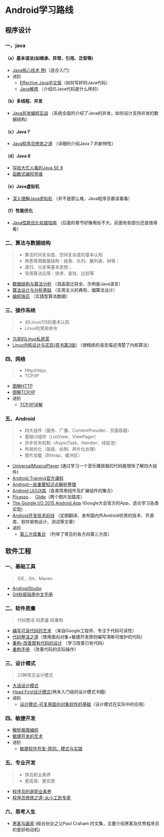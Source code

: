 # Android学习路线
## 程序设计
### 一、java
#### （a）基本语法(如继承、异常、引用、泛型等)
* [Java核心技术 卷I](https://book.douban.com/subject/25762168/)（适合入门）
* 进阶
    * [Effective Java中文版](https://book.douban.com/subject/3360807/)（如何写好的Java代码）
    * [Java解惑](https://book.douban.com/subject/5362860) （介绍烂Java代码是什么样的）
#### （b）多线程、并发
* [Java并发编程实战](https://book.douban.com/subject/10484692/) （系统全面的介绍了Java的并发，如何设计支持并发的数据结构）
#### （c）Java 7
* [Java程序员修炼之道](https://book.douban.com/subject/24841235/) （详细的介绍Java 7 的新特性）
#### （d）Java 8
* [写给大忙人看的Java SE 8](https://book.douban.com/subject/26274206/)
* [函数式编程思维](https://book.douban.com/subject/26587213/)
#### （e）Java虚拟机
* [深入理解Java虚拟机](https://book.douban.com/subject/24722612/) （并不是那么难，Java程序员都该看看）
#### （f）性能优化
* [Java性能优化权威指南](https://book.douban.com/subject/25828043/) （后面的章节好像用处不大，前面有些部分还是值得看）
### 二、算法与数据结构
> * 算法时间复杂度、空间复杂度的基本认知
> * 熟悉常用数据结构：链表、队列、散列表、树等；
> * 递归、分支等基本思想；
> * 常用算法应用：排序、查找、比较等
* [数据结构与算法分析](https://book.douban.com/subject/1139426/) （涵盖面比较全、示例是Java语言）
* [算法设计与分析基础](https://book.douban.com/subject/26337727/) （实用主义的典型、偏算法设计）
* [编程珠玑](https://book.douban.com/subject/3227098/) （实践型算法数据）
### 三、操作系统
> * 对Linux/OS的基本认知
> * Linux的常用命令
* [鸟哥的Linux私房菜](https://book.douban.com/subject/4889838/)
* [Linux内核设计与实现(原书第3版)](https://book.douban.com/subject/6097773/) （很精炼的语言描述清楚了内核算法）
### 四、网络
> * Http/Https
> * TCP/IP
* [图解HTTP](https://book.douban.com/subject/25863515/)
* [图解TCP/IP](https://book.douban.com/subject/24737674/)
* 进阶
    * [TCP/IP详解](https://book.douban.com/subject/1088054/)
### 五、Android
> * 四大组件（服务、广播、ContentProvider、页面容器）
> * 基础UI组件（ListView、ViewPager）
> * 异步任务机制（AsyncTask、Handler、线程池）
> * 布局优化（层级、绘制、碎片化处理）
> * 图片加载（Bitmap、缓冲区）
* [UniversalMusicePlayer](https://github.com/googlesamples/android-UniversalMusicPlayer) (通过学习一个音乐播放器的代码能很快了解四大组件)
* [Android Training官方课程](http://hukai.me/android-training-course-in-chinese/index.html)
* [Android一些重要知识点解析整理](https://github.com/FX-Max/Point-of-Android)
* [Android UI/UX库](https://github.com/wasabeef/awesome-android-ui)（各类常用组件及扩展组件的集合）
* [Picasso](http://square.github.io/picasso/) 、 [Glide](https://github.com/bumptech/glide)（两个图片加载库）
* [The Google I/O 2015 Android App](https://github.com/google/iosched) (Google大会官方的App，适合学习各类实现)
* [Android开发技术前线](http://www.devtf.cn/) （定期翻译、发布国内外Android优质的技术、开源库、软件架构设计、测试等文章）
* 进阶
    * [第三方库集合](https://github.com/wasabeef/awesome-android-libraries) （列举了常见的各方向第三方库）
## 软件工程
### 一、基础工具
> IDE、Git、Maven
* [AndroidStudio](https://developer.android.com/studio/index.html)
* [Git权威指南中文手册](http://iissnan.com/progit/html/zh/ch1_0.html)
### 二、软件质量
> 代码整洁
> 码质量
> 码重构
* [编写可读代码的艺术](https://book.douban.com/subject/10797189/) （来自Google工程师，专注于代码可读性）
* [代码整洁之道](https://book.douban.com/subject/4199741/)（使用面向对象+敏捷开发原则编写清晰可维护的代码）
* [重构-改善既有代码的设计](https://book.douban.com/subject/4262627/) （学习改善已有代码）
* [重构手册](https://book.douban.com/subject/1173730/) （改善代码的实际操作）
### 三、设计模式
> 23种常见设计模式
* [大话设计模式](https://book.douban.com/subject/2334288/)
* [Head First设计模式](https://book.douban.com/subject/2243615/)(两本入门级的设计模式书籍)
* 进阶
    * [设计模式-可复用面向对象软件的基础](https://book.douban.com/subject/1052241/)（设计模式在实际中的应用）
### 四、敏捷开发
* [解析极限编程](https://book.douban.com/subject/1790225/)
* [敏捷开发的艺术](https://book.douban.com/subject/4037534/)
* 进阶
    * [敏捷软件开发-原则、模式与实践](http://book.douban.com/subject/5348122/)
### 五、专业开发
> * 序员职业素养
> * 更高效、更实效
* [程序员的是职业素养](https://book.douban.com/subject/11614538/)
* [程序员修炼之道-从小工到专家](https://book.douban.com/subject/5387402/)
### 六、思考人生
* [黑客与画家](https://book.douban.com/subject/6021440/) (硅谷创业之父Paul Craham 的文集，主要介绍黑客及优秀程序员的爱好和动机)